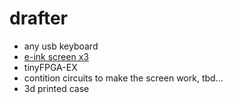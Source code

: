 # drafter

- any usb keyboard
- [e-ink screen x3](https://www.exp-tech.de/displays/e-paper-e-ink/8887/waveshare-2.9-e-ink-raw-display-panel-three-color-296x128?c=1424)
- tinyFPGA-EX
- contition circuits to make the screen work, tbd...
- 3d printed case
